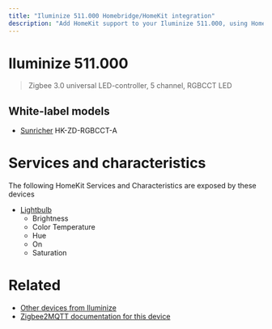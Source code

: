 ```yaml
---
title: "Iluminize 511.000 Homebridge/HomeKit integration"
description: "Add HomeKit support to your Iluminize 511.000, using Homebridge, Zigbee2MQTT and homebridge-z2m."
---
```

<!---
This file has been GENERATED using src/docgen/docgen.ts
DO NOT EDIT THIS FILE MANUALLY!
-->
# Iluminize 511.000
> Zigbee 3.0 universal LED-controller, 5 channel, RGBCCT LED


## White-label models
* [Sunricher](../index.md#sunricher) HK-ZD-RGBCCT-A

# Services and characteristics
The following HomeKit Services and Characteristics are exposed by
these devices

* [Lightbulb](../../light.md)
  * Brightness
  * Color Temperature
  * Hue
  * On
  * Saturation


# Related
* [Other devices from Iluminize](../index.md#iluminize)
* [Zigbee2MQTT documentation for this device](https://www.zigbee2mqtt.io/devices/511.000.html)